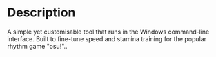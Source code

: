 # Description
A simple yet customisable tool that runs in the Windows command-line interface. Built to fine-tune speed and stamina training for the popular rhythm game "osu!"..
